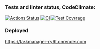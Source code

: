### Tests and linter status, CodeClimate:
[![Actions Status](https://github.com/NMorphey/python-project-52/actions/workflows/hexlet-check.yml/badge.svg)](https://github.com/NMorphey/python-project-52/actions) [![CI](https://github.com/NMorphey/python-project-52/actions/workflows/CI.yml/badge.svg)](https://github.com/NMorphey/python-project-52/actions/workflows/CI.yml) [![Test Coverage](https://api.codeclimate.com/v1/badges/6e000bb9682bd74c7db9/test_coverage)](https://codeclimate.com/github/NMorphey/python-project-52/test_coverage)

### Deployed
https://taskmanager-ny6t.onrender.com
